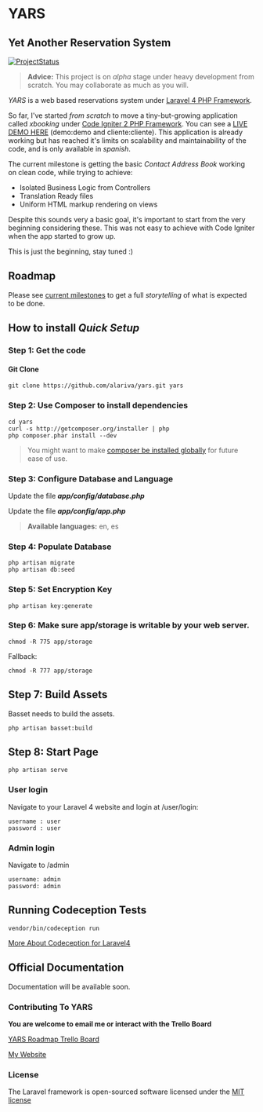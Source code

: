 # YARS
## Yet Another Reservation System

[![ProjectStatus](http://stillmaintained.com/alariva/yars.png)](http://stillmaintained.com/alariva/yars)

> **Advice:** This project is on *alpha* stage under heavy development from scratch. You may collaborate as much as you will.

*YARS* is a web based reservations system under [Laravel 4 PHP Framework](http://github.com/laravel/framework).

So far, I've started *from scratch* to move a tiny-but-growing application called *xbooking* under [Code Igniter 2 PHP Framework](http://ellislab.com/codeigniter). You can see a [LIVE DEMO HERE](https://xbooking.com.ar/demo/) (demo:demo and cliente:cliente). This application is already working but has reached it's limits on scalability and maintainability of the code, and is only available in *spanish*.

The current milestone is getting the basic *Contact Address Book* working on clean code, while trying to achieve:

 - Isolated Business Logic from Controllers
 - Translation Ready files
 - Uniform HTML markup rendering on views

Despite this sounds very a basic goal, it's important to start from the very beginning considering these. This was not easy to achieve with Code Igniter when the app started to grow up.

This is just the beginning, stay tuned :)

## Roadmap

Please see [current milestones](https://github.com/alariva/yars/issues/milestones) to get a full *storytelling* of what is expected to be done.

## How to install *Quick Setup*
### Step 1: Get the code
#### Git Clone

    git clone https://github.com/alariva/yars.git yars

### Step 2: Use Composer to install dependencies

    cd yars
    curl -s http://getcomposer.org/installer | php
    php composer.phar install --dev

> You might want to make [composer be installed globally](http://andrewelkins.com/programming/php/setting-up-composer-globally-for-laravel-4/) for future ease of use.

### Step 3: Configure Database and Language

Update the file ***app/config/database.php***

Update the file ***app/config/app.php***

> **Available languages:** en, es

### Step 4: Populate Database

    php artisan migrate
    php artisan db:seed

### Step 5: Set Encryption Key

    php artisan key:generate

### Step 6: Make sure app/storage is writable by your web server.

    chmod -R 775 app/storage

Fallback:

    chmod -R 777 app/storage

## Step 7: Build Assets

Basset needs to build the assets.

    php artisan basset:build

## Step 8: Start Page

    php artisan serve

### User login

Navigate to your Laravel 4 website and login at /user/login:

    username : user
    password : user

### Admin login

Navigate to /admin

    username: admin
    password: admin

## Running Codeception Tests

    vendor/bin/codeception run

[More About Codeception for Laravel4](http://codeception.com/docs/modules/Laravel4)

## Official Documentation

Documentation will be available soon.

### Contributing To YARS

**You are welcome to email me or interact with the Trello Board**

[YARS Roadmap Trello Board](https://trello.com/board/yars-yet-another-reservation-system/51ad53d426ed73393e0001f1)

[My Website](http://alariva.com/en/)

### License

The Laravel framework is open-sourced software licensed under the [MIT license](http://opensource.org/licenses/MIT)
